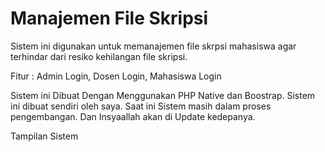 # Manajemen File Skripsi

Sistem ini digunakan untuk memanajemen file skrpsi mahasiswa agar terhindar dari resiko kehilangan file skripsi.

Fitur : Admin Login, Dosen Login, Mahasiswa Login

Sistem ini Dibuat Dengan Menggunakan PHP Native dan Boostrap. Sistem ini dibuat sendiri oleh saya.
Saat ini Sistem masih dalam proses pengembangan. Dan Insyaallah akan di Update kedepanya.

Tampilan Sistem



